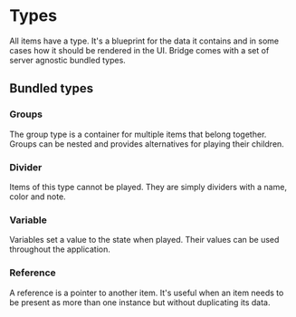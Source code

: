 # Types
All items have a type. It's a blueprint for the data it contains and in some cases how it should be rendered in the UI. Bridge comes with a set of server agnostic bundled types.

## Bundled types

### Groups
The group type is a container for multiple items that belong together. Groups can be nested and provides alternatives for playing their children.

### Divider
Items of this type cannot be played. They are simply dividers with a name, color and note.

### Variable
Variables set a value to the state when played. Their values can be used throughout the application.

### Reference
A reference is a pointer to another item. It's useful when an item needs to be present as more than one instance but without duplicating its data.
